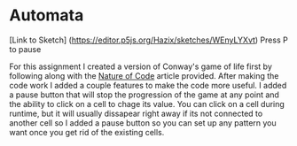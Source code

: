 # Automata

[Link to Sketch] (https://editor.p5js.org/Hazix/sketches/WEnyLYXvt)
Press P to pause

For this assignment I created a version of Conway's game of life first by following along with the [Nature of Code](https://natureofcode.com/cellular-automata/#exercise-77) article provided. After making the code work I added a couple features to make the code more useful. I added a pause button that will stop the progression of the game at any point and the ability to click on a cell to chage its value. You can click on a cell during runtime, but it will usually dissapear right away if its not connected to another cell so I added a pause button so you can set up any pattern you want once you get rid of the existing cells.
